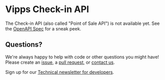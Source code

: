 <!-- START_METADATA
---
title: Introduction
sidebar_position: 1
hide_table_of_contents: true
---
END_METADATA -->

# Vipps Check-in API

The Check-in API (also called "Point of Sale API") is not available yet. See the [OpenAPI Spec](https://vippsas.github.io/vipps-developer-docs/api/check-in) for a sneak peek.

## Questions?

We're always happy to help with code or other questions you might have!
Please create an [issue](https://github.com/vippsas/vipps-check-in-api/issues),
a [pull request](https://github.com/vippsas/vipps-check-in-api/pulls),
or [contact us](https://github.com/vippsas/vipps-developers/blob/master/contact.md).

Sign up for our [Technical newsletter for developers](https://github.com/vippsas/vipps-developers/tree/master/newsletters).
